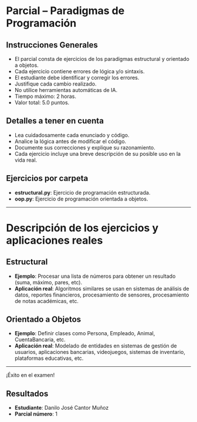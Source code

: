 # Parcial – Paradigmas de Programación

## Instrucciones Generales

- El parcial consta de ejercicios de los paradigmas estructural y orientado a objetos.
- Cada ejercicio contiene errores de lógica y/o sintaxis.
- El estudiante debe identificar y corregir los errores.
- Justifique cada cambio realizado.
- No utilice herramientas automáticas de IA.
- Tiempo máximo: 2 horas.
- Valor total: 5.0 puntos.

## Detalles a tener en cuenta

- Lea cuidadosamente cada enunciado y código.
- Analice la lógica antes de modificar el código.
- Documente sus correcciones y explique su razonamiento.
- Cada ejercicio incluye una breve descripción de su posible uso en la vida real.

## Ejercicios por carpeta

- **estructural.py**: Ejercicio de programación estructurada.
- **oop.py**: Ejercicio de programación orientada a objetos.

---

# Descripción de los ejercicios y aplicaciones reales

## Estructural

- **Ejemplo**: Procesar una lista de números para obtener un resultado (suma, máximo, pares, etc).
- **Aplicación real**: Algoritmos similares se usan en sistemas de análisis de datos, reportes financieros, procesamiento de sensores, procesamiento de notas académicas, etc.

## Orientado a Objetos

- **Ejemplo**: Definir clases como Persona, Empleado, Animal, CuentaBancaria, etc.
- **Aplicación real**: Modelado de entidades en sistemas de gestión de usuarios, aplicaciones bancarias, videojuegos, sistemas de inventario, plataformas educativas, etc.

---

¡Éxito en el examen!

## Resultados

- **Estudiante**: Danilo José Cantor Muñoz
- **Parcial número**: 1